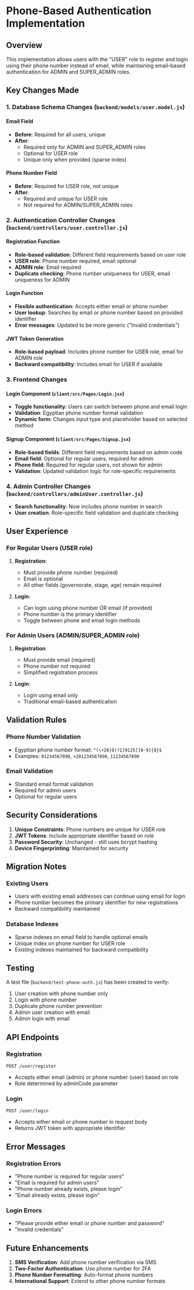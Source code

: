 # Phone-Based Authentication Implementation

## Overview
This implementation allows users with the "USER" role to register and login using their phone number instead of email, while maintaining email-based authentication for ADMIN and SUPER_ADMIN roles.

## Key Changes Made

### 1. Database Schema Changes (`backend/models/user.model.js`)

#### Email Field
- **Before**: Required for all users, unique
- **After**: 
  - Required only for ADMIN and SUPER_ADMIN roles
  - Optional for USER role
  - Unique only when provided (sparse index)

#### Phone Number Field
- **Before**: Required for USER role, not unique
- **After**: 
  - Required and unique for USER role
  - Not required for ADMIN/SUPER_ADMIN roles

### 2. Authentication Controller Changes (`backend/controllers/user.controller.js`)

#### Registration Function
- **Role-based validation**: Different field requirements based on user role
- **USER role**: Phone number required, email optional
- **ADMIN role**: Email required
- **Duplicate checking**: Phone number uniqueness for USER, email uniqueness for ADMIN

#### Login Function
- **Flexible authentication**: Accepts either email or phone number
- **User lookup**: Searches by email or phone number based on provided identifier
- **Error messages**: Updated to be more generic ("Invalid credentials")

#### JWT Token Generation
- **Role-based payload**: Includes phone number for USER role, email for ADMIN role
- **Backward compatibility**: Includes email for USER if available

### 3. Frontend Changes

#### Login Component (`client/src/Pages/Login.jsx`)
- **Toggle functionality**: Users can switch between phone and email login
- **Validation**: Egyptian phone number format validation
- **Dynamic form**: Changes input type and placeholder based on selected method

#### Signup Component (`client/src/Pages/Signup.jsx`)
- **Role-based fields**: Different field requirements based on admin code
- **Email field**: Optional for regular users, required for admin
- **Phone field**: Required for regular users, not shown for admin
- **Validation**: Updated validation logic for role-specific requirements

### 4. Admin Controller Changes (`backend/controllers/adminUser.controller.js`)
- **Search functionality**: Now includes phone number in search
- **User creation**: Role-specific field validation and duplicate checking

## User Experience

### For Regular Users (USER role)
1. **Registration**:
   - Must provide phone number (required)
   - Email is optional
   - All other fields (governorate, stage, age) remain required

2. **Login**:
   - Can login using phone number OR email (if provided)
   - Phone number is the primary identifier
   - Toggle between phone and email login methods

### For Admin Users (ADMIN/SUPER_ADMIN role)
1. **Registration**:
   - Must provide email (required)
   - Phone number not required
   - Simplified registration process

2. **Login**:
   - Login using email only
   - Traditional email-based authentication

## Validation Rules

### Phone Number Validation
- Egyptian phone number format: `^(\+20|0)?1[0125][0-9]{8}$`
- Examples: `01234567890`, `+201234567890`, `11234567890`

### Email Validation
- Standard email format validation
- Required for admin users
- Optional for regular users

## Security Considerations

1. **Unique Constraints**: Phone numbers are unique for USER role
2. **JWT Tokens**: Include appropriate identifier based on role
3. **Password Security**: Unchanged - still uses bcrypt hashing
4. **Device Fingerprinting**: Maintained for security

## Migration Notes

### Existing Users
- Users with existing email addresses can continue using email for login
- Phone number becomes the primary identifier for new registrations
- Backward compatibility maintained

### Database Indexes
- Sparse indexes on email field to handle optional emails
- Unique index on phone number for USER role
- Existing indexes maintained for backward compatibility

## Testing

A test file (`backend/test-phone-auth.js`) has been created to verify:
1. User creation with phone number only
2. Login with phone number
3. Duplicate phone number prevention
4. Admin user creation with email
5. Admin login with email

## API Endpoints

### Registration
```
POST /user/register
```
- Accepts either email (admin) or phone number (user) based on role
- Role determined by adminCode parameter

### Login
```
POST /user/login
```
- Accepts either email or phone number in request body
- Returns JWT token with appropriate identifier

## Error Messages

### Registration Errors
- "Phone number is required for regular users"
- "Email is required for admin users"
- "Phone number already exists, please login"
- "Email already exists, please login"

### Login Errors
- "Please provide either email or phone number and password"
- "Invalid credentials"

## Future Enhancements

1. **SMS Verification**: Add phone number verification via SMS
2. **Two-Factor Authentication**: Use phone number for 2FA
3. **Phone Number Formatting**: Auto-format phone numbers
4. **International Support**: Extend to other phone number formats
